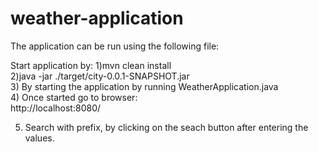 # weather-application 

The application can be run using the following file: <br /> 

Start application by:
1)mvn clean install <br /> 
2)java -jar ./target/city-0.0.1-SNAPSHOT.jar <br /> 
3) By starting the application by running WeatherApplication.java <br /> 
4) Once started go to browser: <br /> 
http://localhost:8080/ <br /> 

5) Search with prefix, by clicking on the seach button after entering the values. <br /> 
